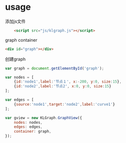 # usage

添加js文件
```html
    <script src="js/klgraph.js"></script>
```

graph container

```html
<div id="graph"></div>
```

创建graph

```javascript
var graph = document.getElementById('graph');

var nodes = [
    {id:'node1',label:'节点１', x:-200, y:0, size:15},
    {id:'node2',label:'节点2', x:0, y:0, size:15}
];

var edges = [            
    {source:'node1',target:'node2',label:'curve1'}
];

var gview = new KLGraph.GraphView({
    nodes: nodes,
    edges: edges,
    container: graph,
});

```